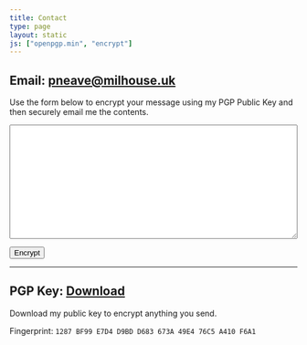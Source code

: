 ```yaml
---
title: Contact
type: page
layout: static
js: ["openpgp.min", "encrypt"]
---
```


Email: [pneave@milhouse.uk](mailto:pneave@milhouse.uk)
----

Use the form below to encrypt your message using my PGP Public Key and then securely email me the contents.

<textarea id="input" style='width: 100%; min-height: 200px'></textarea>
<button id="button" onClick="encrypt()">Encrypt</button>

---

PGP Key: [Download](/pgp/key.asc)
----

Download my public key to encrypt anything you send.

Fingerprint: `1287 BF99 E7D4 D9BD D683 673A 49E4 76C5 A410 F6A1`
